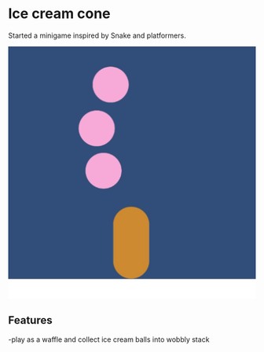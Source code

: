<h1>Ice cream cone</h1>
<p>Started a minigame inspired by Snake and platformers.</p>

![ice cream ball collecting](images/gameplay.png)

<h2>Features</h2>
<p>-play as a waffle and collect ice cream balls into wobbly stack</p>